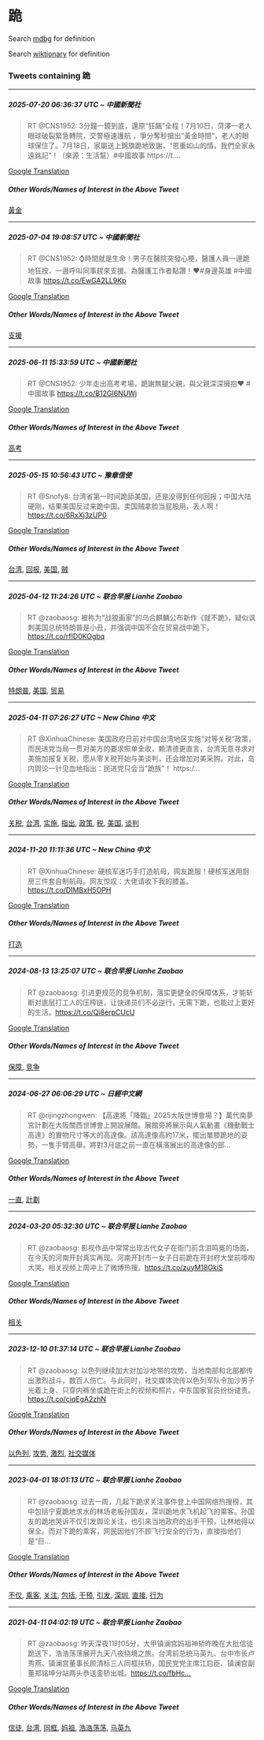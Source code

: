 # 跪

Search [mdbg](https://www.mdbg.net/chinese/dictionary?page=worddict&wdrst=0&wdqb=跪) for definition

Search [wiktionary](https://en.wiktionary.org/wiki/跪) for definition

### Tweets containing 跪

___
##### 2025-07-20 06:36:37 UTC ~ 中國新聞社
> RT @CNS1952: 3分鐘一鏡到底，還原“狂飆”全程！7月10日，菏澤一老人眼球破裂緊急轉院，交警極速護航 ，爭分奪秒搶出“黃金時間”，老人的眼球保住了。7月18日，家屬送上錦旗跪地致謝，“恩重如山的情，我們全家永遠銘記”！（來源：生活幫）#中國故事 https://t.…

[Google Translation](https://translate.google.com/?hi=en&tab=TT&sl=zh-CN&tl=en&op=translate&text=RT+%40CNS1952%3A+3%E5%88%86%E9%90%98%E4%B8%80%E9%8F%A1%E5%88%B0%E5%BA%95%EF%BC%8C%E9%82%84%E5%8E%9F%E2%80%9C%E7%8B%82%E9%A3%86%E2%80%9D%E5%85%A8%E7%A8%8B%EF%BC%817%E6%9C%8810%E6%97%A5%EF%BC%8C%E8%8F%8F%E6%BE%A4%E4%B8%80%E8%80%81%E4%BA%BA%E7%9C%BC%E7%90%83%E7%A0%B4%E8%A3%82%E7%B7%8A%E6%80%A5%E8%BD%89%E9%99%A2%EF%BC%8C%E4%BA%A4%E8%AD%A6%E6%A5%B5%E9%80%9F%E8%AD%B7%E8%88%AA+%EF%BC%8C%E7%88%AD%E5%88%86%E5%A5%AA%E7%A7%92%E6%90%B6%E5%87%BA%E2%80%9C%E9%BB%83%E9%87%91%E6%99%82%E9%96%93%E2%80%9D%EF%BC%8C%E8%80%81%E4%BA%BA%E7%9A%84%E7%9C%BC%E7%90%83%E4%BF%9D%E4%BD%8F%E4%BA%86%E3%80%827%E6%9C%8818%E6%97%A5%EF%BC%8C%E5%AE%B6%E5%B1%AC%E9%80%81%E4%B8%8A%E9%8C%A6%E6%97%97%E8%B7%AA%E5%9C%B0%E8%87%B4%E8%AC%9D%EF%BC%8C%E2%80%9C%E6%81%A9%E9%87%8D%E5%A6%82%E5%B1%B1%E7%9A%84%E6%83%85%EF%BC%8C%E6%88%91%E5%80%91%E5%85%A8%E5%AE%B6%E6%B0%B8%E9%81%A0%E9%8A%98%E8%A8%98%E2%80%9D%EF%BC%81%EF%BC%88%E4%BE%86%E6%BA%90%EF%BC%9A%E7%94%9F%E6%B4%BB%E5%B9%AB%EF%BC%89%23%E4%B8%AD%E5%9C%8B%E6%95%85%E4%BA%8B+https%3A%2F%2Ft.%E2%80%A6)
##### Other Words/Names of Interest in the Above Tweet
[黃金](黃金.md)
___
##### 2025-07-04 19:08:57 UTC ~ 中國新聞社
> RT @CNS1952: ⌚️時間就是生命！男子在醫院突發心梗，醫護人員一邊跪地狂按，一邊呼叫同事趕來支援。為醫護工作者點讚！❤️#身邊英雄 #中國故事 https://t.co/EwGA2LL9Kp

[Google Translation](https://translate.google.com/?hi=en&tab=TT&sl=zh-CN&tl=en&op=translate&text=RT+%40CNS1952%3A+%E2%8C%9A%EF%B8%8F%E6%99%82%E9%96%93%E5%B0%B1%E6%98%AF%E7%94%9F%E5%91%BD%EF%BC%81%E7%94%B7%E5%AD%90%E5%9C%A8%E9%86%AB%E9%99%A2%E7%AA%81%E7%99%BC%E5%BF%83%E6%A2%97%EF%BC%8C%E9%86%AB%E8%AD%B7%E4%BA%BA%E5%93%A1%E4%B8%80%E9%82%8A%E8%B7%AA%E5%9C%B0%E7%8B%82%E6%8C%89%EF%BC%8C%E4%B8%80%E9%82%8A%E5%91%BC%E5%8F%AB%E5%90%8C%E4%BA%8B%E8%B6%95%E4%BE%86%E6%94%AF%E6%8F%B4%E3%80%82%E7%82%BA%E9%86%AB%E8%AD%B7%E5%B7%A5%E4%BD%9C%E8%80%85%E9%BB%9E%E8%AE%9A%EF%BC%81%E2%9D%A4%EF%B8%8F%23%E8%BA%AB%E9%82%8A%E8%8B%B1%E9%9B%84+%23%E4%B8%AD%E5%9C%8B%E6%95%85%E4%BA%8B+https%3A%2F%2Ft.co%2FEwGA2LL9Kp)
##### Other Words/Names of Interest in the Above Tweet
[支援](支援.md)
___
##### 2025-06-11 15:33:59 UTC ~ 中國新聞社
> RT @CNS1952: 少年走出高考考場，跪謝無腿父親，與父親深深擁抱❤️ #中國故事 https://t.co/B12GI6NUWj

[Google Translation](https://translate.google.com/?hi=en&tab=TT&sl=zh-CN&tl=en&op=translate&text=RT+%40CNS1952%3A+%E5%B0%91%E5%B9%B4%E8%B5%B0%E5%87%BA%E9%AB%98%E8%80%83%E8%80%83%E5%A0%B4%EF%BC%8C%E8%B7%AA%E8%AC%9D%E7%84%A1%E8%85%BF%E7%88%B6%E8%A6%AA%EF%BC%8C%E8%88%87%E7%88%B6%E8%A6%AA%E6%B7%B1%E6%B7%B1%E6%93%81%E6%8A%B1%E2%9D%A4%EF%B8%8F+%23%E4%B8%AD%E5%9C%8B%E6%95%85%E4%BA%8B+https%3A%2F%2Ft.co%2FB12GI6NUWj)
##### Other Words/Names of Interest in the Above Tweet
[高考](高考.md)
___
##### 2025-05-15 10:56:43 UTC ~ 豫章信使
> RT @Snofy8: 台湾省第一时间跪舔美国，还是没得到任何回报；中国大陆硬刚，结果美国反过来跪中国。卖国贼拿脸当屁股用，丢人啊！ https://t.co/6RxXj3zUP0

[Google Translation](https://translate.google.com/?hi=en&tab=TT&sl=zh-CN&tl=en&op=translate&text=RT+%40Snofy8%3A+%E5%8F%B0%E6%B9%BE%E7%9C%81%E7%AC%AC%E4%B8%80%E6%97%B6%E9%97%B4%E8%B7%AA%E8%88%94%E7%BE%8E%E5%9B%BD%EF%BC%8C%E8%BF%98%E6%98%AF%E6%B2%A1%E5%BE%97%E5%88%B0%E4%BB%BB%E4%BD%95%E5%9B%9E%E6%8A%A5%EF%BC%9B%E4%B8%AD%E5%9B%BD%E5%A4%A7%E9%99%86%E7%A1%AC%E5%88%9A%EF%BC%8C%E7%BB%93%E6%9E%9C%E7%BE%8E%E5%9B%BD%E5%8F%8D%E8%BF%87%E6%9D%A5%E8%B7%AA%E4%B8%AD%E5%9B%BD%E3%80%82%E5%8D%96%E5%9B%BD%E8%B4%BC%E6%8B%BF%E8%84%B8%E5%BD%93%E5%B1%81%E8%82%A1%E7%94%A8%EF%BC%8C%E4%B8%A2%E4%BA%BA%E5%95%8A%EF%BC%81+https%3A%2F%2Ft.co%2F6RxXj3zUP0)
##### Other Words/Names of Interest in the Above Tweet
[台湾](台湾.md), [回报](回报.md), [美国](美国.md), [贼](贼.md)
___
##### 2025-04-12 11:24:26 UTC ~ 联合早报 Lianhe Zaobao
> RT @zaobaosg: 被称为“战狼画家”的乌合麒麟公布新作《就不跪》，疑似讽刺美国总统特朗普是小丑，并强调中国不会在贸易战中跪下。 https://t.co/rfID0KOgbq

[Google Translation](https://translate.google.com/?hi=en&tab=TT&sl=zh-CN&tl=en&op=translate&text=RT+%40zaobaosg%3A+%E8%A2%AB%E7%A7%B0%E4%B8%BA%E2%80%9C%E6%88%98%E7%8B%BC%E7%94%BB%E5%AE%B6%E2%80%9D%E7%9A%84%E4%B9%8C%E5%90%88%E9%BA%92%E9%BA%9F%E5%85%AC%E5%B8%83%E6%96%B0%E4%BD%9C%E3%80%8A%E5%B0%B1%E4%B8%8D%E8%B7%AA%E3%80%8B%EF%BC%8C%E7%96%91%E4%BC%BC%E8%AE%BD%E5%88%BA%E7%BE%8E%E5%9B%BD%E6%80%BB%E7%BB%9F%E7%89%B9%E6%9C%97%E6%99%AE%E6%98%AF%E5%B0%8F%E4%B8%91%EF%BC%8C%E5%B9%B6%E5%BC%BA%E8%B0%83%E4%B8%AD%E5%9B%BD%E4%B8%8D%E4%BC%9A%E5%9C%A8%E8%B4%B8%E6%98%93%E6%88%98%E4%B8%AD%E8%B7%AA%E4%B8%8B%E3%80%82+https%3A%2F%2Ft.co%2FrfID0KOgbq)
##### Other Words/Names of Interest in the Above Tweet
[特朗普](特朗普.md), [美国](美国.md), [贸易](贸易.md)
___
##### 2025-04-11 07:26:27 UTC ~ New China 中文
> RT @XinhuaChinese: 美国政府日前对中国台湾地区实施“对等关税”政策，而民进党当局一贯对美方的要求照单全收，赖清德更直言，台湾无意寻求对美施加报复关税，愿从零关税开始与美谈判，还会增加对美采购。对此，岛内舆论一针见血地指出：民进党只会当“跪族”！ https:/…

[Google Translation](https://translate.google.com/?hi=en&tab=TT&sl=zh-CN&tl=en&op=translate&text=RT+%40XinhuaChinese%3A+%E7%BE%8E%E5%9B%BD%E6%94%BF%E5%BA%9C%E6%97%A5%E5%89%8D%E5%AF%B9%E4%B8%AD%E5%9B%BD%E5%8F%B0%E6%B9%BE%E5%9C%B0%E5%8C%BA%E5%AE%9E%E6%96%BD%E2%80%9C%E5%AF%B9%E7%AD%89%E5%85%B3%E7%A8%8E%E2%80%9D%E6%94%BF%E7%AD%96%EF%BC%8C%E8%80%8C%E6%B0%91%E8%BF%9B%E5%85%9A%E5%BD%93%E5%B1%80%E4%B8%80%E8%B4%AF%E5%AF%B9%E7%BE%8E%E6%96%B9%E7%9A%84%E8%A6%81%E6%B1%82%E7%85%A7%E5%8D%95%E5%85%A8%E6%94%B6%EF%BC%8C%E8%B5%96%E6%B8%85%E5%BE%B7%E6%9B%B4%E7%9B%B4%E8%A8%80%EF%BC%8C%E5%8F%B0%E6%B9%BE%E6%97%A0%E6%84%8F%E5%AF%BB%E6%B1%82%E5%AF%B9%E7%BE%8E%E6%96%BD%E5%8A%A0%E6%8A%A5%E5%A4%8D%E5%85%B3%E7%A8%8E%EF%BC%8C%E6%84%BF%E4%BB%8E%E9%9B%B6%E5%85%B3%E7%A8%8E%E5%BC%80%E5%A7%8B%E4%B8%8E%E7%BE%8E%E8%B0%88%E5%88%A4%EF%BC%8C%E8%BF%98%E4%BC%9A%E5%A2%9E%E5%8A%A0%E5%AF%B9%E7%BE%8E%E9%87%87%E8%B4%AD%E3%80%82%E5%AF%B9%E6%AD%A4%EF%BC%8C%E5%B2%9B%E5%86%85%E8%88%86%E8%AE%BA%E4%B8%80%E9%92%88%E8%A7%81%E8%A1%80%E5%9C%B0%E6%8C%87%E5%87%BA%EF%BC%9A%E6%B0%91%E8%BF%9B%E5%85%9A%E5%8F%AA%E4%BC%9A%E5%BD%93%E2%80%9C%E8%B7%AA%E6%97%8F%E2%80%9D%EF%BC%81+https%3A%2F%E2%80%A6)
##### Other Words/Names of Interest in the Above Tweet
[关税](关税.md), [台湾](台湾.md), [实施](实施.md), [指出](指出.md), [政策](政策.md), [税](税.md), [美国](美国.md), [谈判](谈判.md)
___
##### 2024-11-20 11:11:36 UTC ~ New China 中文
> RT @XinhuaChinese: 硬核军迷巧手打造航母，网友跪服！硬核军迷用厨房三件套自制航母。网友惊叹：大佬请收下我的膝盖。 https://t.co/DIMBxH5OPH

[Google Translation](https://translate.google.com/?hi=en&tab=TT&sl=zh-CN&tl=en&op=translate&text=RT+%40XinhuaChinese%3A+%E7%A1%AC%E6%A0%B8%E5%86%9B%E8%BF%B7%E5%B7%A7%E6%89%8B%E6%89%93%E9%80%A0%E8%88%AA%E6%AF%8D%EF%BC%8C%E7%BD%91%E5%8F%8B%E8%B7%AA%E6%9C%8D%EF%BC%81%E7%A1%AC%E6%A0%B8%E5%86%9B%E8%BF%B7%E7%94%A8%E5%8E%A8%E6%88%BF%E4%B8%89%E4%BB%B6%E5%A5%97%E8%87%AA%E5%88%B6%E8%88%AA%E6%AF%8D%E3%80%82%E7%BD%91%E5%8F%8B%E6%83%8A%E5%8F%B9%EF%BC%9A%E5%A4%A7%E4%BD%AC%E8%AF%B7%E6%94%B6%E4%B8%8B%E6%88%91%E7%9A%84%E8%86%9D%E7%9B%96%E3%80%82+https%3A%2F%2Ft.co%2FDIMBxH5OPH)
##### Other Words/Names of Interest in the Above Tweet
[打造](打造.md)
___
##### 2024-08-13 13:25:07 UTC ~ 联合早报 Lianhe Zaobao
> RT @zaobaosg: 引进更规范的竞争机制，落实更健全的保障体系，才能斩断对底层打工人的压榨链，让快递员们不必逆行，无需下跪，也能过上更好的生活。https://t.co/Qi8erpCUcU

[Google Translation](https://translate.google.com/?hi=en&tab=TT&sl=zh-CN&tl=en&op=translate&text=RT+%40zaobaosg%3A+%E5%BC%95%E8%BF%9B%E6%9B%B4%E8%A7%84%E8%8C%83%E7%9A%84%E7%AB%9E%E4%BA%89%E6%9C%BA%E5%88%B6%EF%BC%8C%E8%90%BD%E5%AE%9E%E6%9B%B4%E5%81%A5%E5%85%A8%E7%9A%84%E4%BF%9D%E9%9A%9C%E4%BD%93%E7%B3%BB%EF%BC%8C%E6%89%8D%E8%83%BD%E6%96%A9%E6%96%AD%E5%AF%B9%E5%BA%95%E5%B1%82%E6%89%93%E5%B7%A5%E4%BA%BA%E7%9A%84%E5%8E%8B%E6%A6%A8%E9%93%BE%EF%BC%8C%E8%AE%A9%E5%BF%AB%E9%80%92%E5%91%98%E4%BB%AC%E4%B8%8D%E5%BF%85%E9%80%86%E8%A1%8C%EF%BC%8C%E6%97%A0%E9%9C%80%E4%B8%8B%E8%B7%AA%EF%BC%8C%E4%B9%9F%E8%83%BD%E8%BF%87%E4%B8%8A%E6%9B%B4%E5%A5%BD%E7%9A%84%E7%94%9F%E6%B4%BB%E3%80%82https%3A%2F%2Ft.co%2FQi8erpCUcU)
##### Other Words/Names of Interest in the Above Tweet
[保障](保障.md), [竞争](竞争.md)
___
##### 2024-06-27 06:06:29 UTC ~ 日經中文網
> RT @rijingzhongwen: 【高達將「降臨」2025大阪世博會場？】萬代南夢宮計劃在大阪關西世博會上開設展館。展館旁將展示與人氣動畫《機動戰士高達》的實物尺寸等大的高達像。該高達像高約17米，擺出單膝跪地的姿勢，一隻手臂高舉。將對3月底之前一直在橫濱展出的高達像的部…

[Google Translation](https://translate.google.com/?hi=en&tab=TT&sl=zh-CN&tl=en&op=translate&text=RT+%40rijingzhongwen%3A+%E3%80%90%E9%AB%98%E9%81%94%E5%B0%87%E3%80%8C%E9%99%8D%E8%87%A8%E3%80%8D2025%E5%A4%A7%E9%98%AA%E4%B8%96%E5%8D%9A%E6%9C%83%E5%A0%B4%EF%BC%9F%E3%80%91%E8%90%AC%E4%BB%A3%E5%8D%97%E5%A4%A2%E5%AE%AE%E8%A8%88%E5%8A%83%E5%9C%A8%E5%A4%A7%E9%98%AA%E9%97%9C%E8%A5%BF%E4%B8%96%E5%8D%9A%E6%9C%83%E4%B8%8A%E9%96%8B%E8%A8%AD%E5%B1%95%E9%A4%A8%E3%80%82%E5%B1%95%E9%A4%A8%E6%97%81%E5%B0%87%E5%B1%95%E7%A4%BA%E8%88%87%E4%BA%BA%E6%B0%A3%E5%8B%95%E7%95%AB%E3%80%8A%E6%A9%9F%E5%8B%95%E6%88%B0%E5%A3%AB%E9%AB%98%E9%81%94%E3%80%8B%E7%9A%84%E5%AF%A6%E7%89%A9%E5%B0%BA%E5%AF%B8%E7%AD%89%E5%A4%A7%E7%9A%84%E9%AB%98%E9%81%94%E5%83%8F%E3%80%82%E8%A9%B2%E9%AB%98%E9%81%94%E5%83%8F%E9%AB%98%E7%B4%8417%E7%B1%B3%EF%BC%8C%E6%93%BA%E5%87%BA%E5%96%AE%E8%86%9D%E8%B7%AA%E5%9C%B0%E7%9A%84%E5%A7%BF%E5%8B%A2%EF%BC%8C%E4%B8%80%E9%9A%BB%E6%89%8B%E8%87%82%E9%AB%98%E8%88%89%E3%80%82%E5%B0%87%E5%B0%8D3%E6%9C%88%E5%BA%95%E4%B9%8B%E5%89%8D%E4%B8%80%E7%9B%B4%E5%9C%A8%E6%A9%AB%E6%BF%B1%E5%B1%95%E5%87%BA%E7%9A%84%E9%AB%98%E9%81%94%E5%83%8F%E7%9A%84%E9%83%A8%E2%80%A6)
##### Other Words/Names of Interest in the Above Tweet
[一直](一直.md), [計劃](計劃.md)
___
##### 2024-03-20 05:32:30 UTC ~ 联合早报 Lianhe Zaobao
> RT @zaobaosg: 影视作品中常常出现古代女子在衙门前含泪鸣冤的场面，在今天的河南开封真实再现。河南开封市一女子日前跪在开封府大堂前嚎啕大哭，相关视频上周冲上了微博热搜。https://t.co/zuyM18OkiS

[Google Translation](https://translate.google.com/?hi=en&tab=TT&sl=zh-CN&tl=en&op=translate&text=RT+%40zaobaosg%3A+%E5%BD%B1%E8%A7%86%E4%BD%9C%E5%93%81%E4%B8%AD%E5%B8%B8%E5%B8%B8%E5%87%BA%E7%8E%B0%E5%8F%A4%E4%BB%A3%E5%A5%B3%E5%AD%90%E5%9C%A8%E8%A1%99%E9%97%A8%E5%89%8D%E5%90%AB%E6%B3%AA%E9%B8%A3%E5%86%A4%E7%9A%84%E5%9C%BA%E9%9D%A2%EF%BC%8C%E5%9C%A8%E4%BB%8A%E5%A4%A9%E7%9A%84%E6%B2%B3%E5%8D%97%E5%BC%80%E5%B0%81%E7%9C%9F%E5%AE%9E%E5%86%8D%E7%8E%B0%E3%80%82%E6%B2%B3%E5%8D%97%E5%BC%80%E5%B0%81%E5%B8%82%E4%B8%80%E5%A5%B3%E5%AD%90%E6%97%A5%E5%89%8D%E8%B7%AA%E5%9C%A8%E5%BC%80%E5%B0%81%E5%BA%9C%E5%A4%A7%E5%A0%82%E5%89%8D%E5%9A%8E%E5%95%95%E5%A4%A7%E5%93%AD%EF%BC%8C%E7%9B%B8%E5%85%B3%E8%A7%86%E9%A2%91%E4%B8%8A%E5%91%A8%E5%86%B2%E4%B8%8A%E4%BA%86%E5%BE%AE%E5%8D%9A%E7%83%AD%E6%90%9C%E3%80%82https%3A%2F%2Ft.co%2FzuyM18OkiS)
##### Other Words/Names of Interest in the Above Tweet
[相关](相关.md)
___
##### 2023-12-10 01:37:14 UTC ~ 联合早报 Lianhe Zaobao
> RT @zaobaosg: 以色列继续加大对加沙地带的攻势，当地南部和北部都传出激烈战斗，数百人伤亡。与此同时，社交媒体流传以色列军队令加沙男子光着上身、只穿内裤坐或跪在街上的视频和照片，中东国家官员纷纷谴责。https://t.co/ciqEgA2zhN

[Google Translation](https://translate.google.com/?hi=en&tab=TT&sl=zh-CN&tl=en&op=translate&text=RT+%40zaobaosg%3A+%E4%BB%A5%E8%89%B2%E5%88%97%E7%BB%A7%E7%BB%AD%E5%8A%A0%E5%A4%A7%E5%AF%B9%E5%8A%A0%E6%B2%99%E5%9C%B0%E5%B8%A6%E7%9A%84%E6%94%BB%E5%8A%BF%EF%BC%8C%E5%BD%93%E5%9C%B0%E5%8D%97%E9%83%A8%E5%92%8C%E5%8C%97%E9%83%A8%E9%83%BD%E4%BC%A0%E5%87%BA%E6%BF%80%E7%83%88%E6%88%98%E6%96%97%EF%BC%8C%E6%95%B0%E7%99%BE%E4%BA%BA%E4%BC%A4%E4%BA%A1%E3%80%82%E4%B8%8E%E6%AD%A4%E5%90%8C%E6%97%B6%EF%BC%8C%E7%A4%BE%E4%BA%A4%E5%AA%92%E4%BD%93%E6%B5%81%E4%BC%A0%E4%BB%A5%E8%89%B2%E5%88%97%E5%86%9B%E9%98%9F%E4%BB%A4%E5%8A%A0%E6%B2%99%E7%94%B7%E5%AD%90%E5%85%89%E7%9D%80%E4%B8%8A%E8%BA%AB%E3%80%81%E5%8F%AA%E7%A9%BF%E5%86%85%E8%A3%A4%E5%9D%90%E6%88%96%E8%B7%AA%E5%9C%A8%E8%A1%97%E4%B8%8A%E7%9A%84%E8%A7%86%E9%A2%91%E5%92%8C%E7%85%A7%E7%89%87%EF%BC%8C%E4%B8%AD%E4%B8%9C%E5%9B%BD%E5%AE%B6%E5%AE%98%E5%91%98%E7%BA%B7%E7%BA%B7%E8%B0%B4%E8%B4%A3%E3%80%82https%3A%2F%2Ft.co%2FciqEgA2zhN)
##### Other Words/Names of Interest in the Above Tweet
[以色列](以色列.md), [攻势](攻势.md), [激烈](激烈.md), [社交媒体](社交媒体.md)
___
##### 2023-04-01 18:01:13 UTC ~ 联合早报 Lianhe Zaobao
> RT @zaobaosg: 过去一周，几起下跪求关注事件登上中国网络热搜榜，其中包括宁夏跪地求水的林场老板孙国友，深圳跪地求飞机起飞的乘客。孙国友的跪地哭诉不仅引发舆论关注，也引来当地政府的出手干预，让林地得以保全。而对下跪的乘客，网民因他们不顾飞行安全的行为，直接指他们是“巨…

[Google Translation](https://translate.google.com/?hi=en&tab=TT&sl=zh-CN&tl=en&op=translate&text=RT+%40zaobaosg%3A+%E8%BF%87%E5%8E%BB%E4%B8%80%E5%91%A8%EF%BC%8C%E5%87%A0%E8%B5%B7%E4%B8%8B%E8%B7%AA%E6%B1%82%E5%85%B3%E6%B3%A8%E4%BA%8B%E4%BB%B6%E7%99%BB%E4%B8%8A%E4%B8%AD%E5%9B%BD%E7%BD%91%E7%BB%9C%E7%83%AD%E6%90%9C%E6%A6%9C%EF%BC%8C%E5%85%B6%E4%B8%AD%E5%8C%85%E6%8B%AC%E5%AE%81%E5%A4%8F%E8%B7%AA%E5%9C%B0%E6%B1%82%E6%B0%B4%E7%9A%84%E6%9E%97%E5%9C%BA%E8%80%81%E6%9D%BF%E5%AD%99%E5%9B%BD%E5%8F%8B%EF%BC%8C%E6%B7%B1%E5%9C%B3%E8%B7%AA%E5%9C%B0%E6%B1%82%E9%A3%9E%E6%9C%BA%E8%B5%B7%E9%A3%9E%E7%9A%84%E4%B9%98%E5%AE%A2%E3%80%82%E5%AD%99%E5%9B%BD%E5%8F%8B%E7%9A%84%E8%B7%AA%E5%9C%B0%E5%93%AD%E8%AF%89%E4%B8%8D%E4%BB%85%E5%BC%95%E5%8F%91%E8%88%86%E8%AE%BA%E5%85%B3%E6%B3%A8%EF%BC%8C%E4%B9%9F%E5%BC%95%E6%9D%A5%E5%BD%93%E5%9C%B0%E6%94%BF%E5%BA%9C%E7%9A%84%E5%87%BA%E6%89%8B%E5%B9%B2%E9%A2%84%EF%BC%8C%E8%AE%A9%E6%9E%97%E5%9C%B0%E5%BE%97%E4%BB%A5%E4%BF%9D%E5%85%A8%E3%80%82%E8%80%8C%E5%AF%B9%E4%B8%8B%E8%B7%AA%E7%9A%84%E4%B9%98%E5%AE%A2%EF%BC%8C%E7%BD%91%E6%B0%91%E5%9B%A0%E4%BB%96%E4%BB%AC%E4%B8%8D%E9%A1%BE%E9%A3%9E%E8%A1%8C%E5%AE%89%E5%85%A8%E7%9A%84%E8%A1%8C%E4%B8%BA%EF%BC%8C%E7%9B%B4%E6%8E%A5%E6%8C%87%E4%BB%96%E4%BB%AC%E6%98%AF%E2%80%9C%E5%B7%A8%E2%80%A6)
##### Other Words/Names of Interest in the Above Tweet
[不仅](不仅.md), [乘客](乘客.md), [关注](关注.md), [包括](包括.md), [干预](干预.md), [引发](引发.md), [深圳](深圳.md), [直接](直接.md), [行为](行为.md)
___
##### 2021-04-11 04:02:19 UTC ~ 联合早报 Lianhe Zaobao
> RT @zaobaosg: 昨天深夜11时05分，大甲镇澜宫妈祖神轿昨晚在大批信徒跪送下，浩浩荡荡展开九天八夜绕境之旅。台湾前总统马英九、台中市长卢秀燕、镇澜宫董事长颜清标三人同框扶轿，国民党党主席江启臣、镇澜宫副董郑铭坤分站两头恭送銮轿出城。https://t.co/fbHc…

[Google Translation](https://translate.google.com/?hi=en&tab=TT&sl=zh-CN&tl=en&op=translate&text=RT+%40zaobaosg%3A+%E6%98%A8%E5%A4%A9%E6%B7%B1%E5%A4%9C11%E6%97%B605%E5%88%86%EF%BC%8C%E5%A4%A7%E7%94%B2%E9%95%87%E6%BE%9C%E5%AE%AB%E5%A6%88%E7%A5%96%E7%A5%9E%E8%BD%BF%E6%98%A8%E6%99%9A%E5%9C%A8%E5%A4%A7%E6%89%B9%E4%BF%A1%E5%BE%92%E8%B7%AA%E9%80%81%E4%B8%8B%EF%BC%8C%E6%B5%A9%E6%B5%A9%E8%8D%A1%E8%8D%A1%E5%B1%95%E5%BC%80%E4%B9%9D%E5%A4%A9%E5%85%AB%E5%A4%9C%E7%BB%95%E5%A2%83%E4%B9%8B%E6%97%85%E3%80%82%E5%8F%B0%E6%B9%BE%E5%89%8D%E6%80%BB%E7%BB%9F%E9%A9%AC%E8%8B%B1%E4%B9%9D%E3%80%81%E5%8F%B0%E4%B8%AD%E5%B8%82%E9%95%BF%E5%8D%A2%E7%A7%80%E7%87%95%E3%80%81%E9%95%87%E6%BE%9C%E5%AE%AB%E8%91%A3%E4%BA%8B%E9%95%BF%E9%A2%9C%E6%B8%85%E6%A0%87%E4%B8%89%E4%BA%BA%E5%90%8C%E6%A1%86%E6%89%B6%E8%BD%BF%EF%BC%8C%E5%9B%BD%E6%B0%91%E5%85%9A%E5%85%9A%E4%B8%BB%E5%B8%AD%E6%B1%9F%E5%90%AF%E8%87%A3%E3%80%81%E9%95%87%E6%BE%9C%E5%AE%AB%E5%89%AF%E8%91%A3%E9%83%91%E9%93%AD%E5%9D%A4%E5%88%86%E7%AB%99%E4%B8%A4%E5%A4%B4%E6%81%AD%E9%80%81%E9%8A%AE%E8%BD%BF%E5%87%BA%E5%9F%8E%E3%80%82https%3A%2F%2Ft.co%2FfbHc%E2%80%A6)
##### Other Words/Names of Interest in the Above Tweet
[信徒](信徒.md), [台湾](台湾.md), [同框](同框.md), [妈祖](妈祖.md), [浩浩荡荡](浩浩荡荡.md), [马英九](马英九.md)
